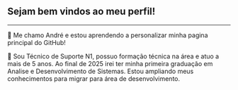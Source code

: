 ## Sejam bem vindos ao meu perfil!

--------

:wolf: Me chamo André e estou aprendendo a personalizar minha pagina principal do GitHub! <br>

:speech_balloon: Sou Técnico de Suporte N1, possuo formação técnica na área e atuo a mais de 5 anos.
Ao final de 2025 irei ter minha primeira graduação em Analise e Desenvolvimento de Sistemas.
Estou ampliando meus conhecimentos para migrar para área de desenvolvimento. <br>

<!--
**anata90/anata90** is a ✨ _special_ ✨ repository because its `README.md` (this file) appears on your GitHub profile.

Here are some ideas to get you started:

- 🔭 I’m currently working on ...
- 🌱 I’m currently learning ...
- 👯 I’m looking to collaborate on ...
- 🤔 I’m looking for help with ...
- 💬 Ask me about ...
- 📫 How to reach me: ...
- 😄 Pronouns: ...
- ⚡ Fun fact: ...
-->

